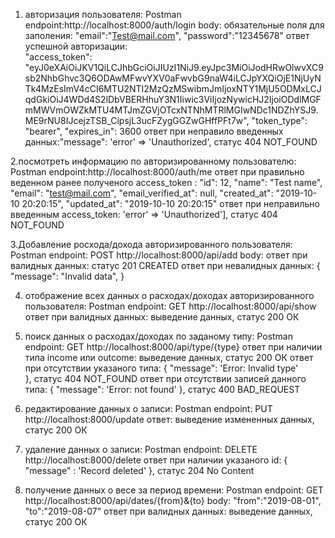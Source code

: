 1. авторизация пользователя:
Postman endpoint:http://localhost:8000/auth/login
body: 
обязательные поля для заполения:
"email":"Test@mail.com",
"password":"12345678"
ответ успешной авторизации:  
"access_token": "eyJ0eXAiOiJKV1QiLCJhbGciOiJIUzI1NiJ9.eyJpc3MiOiJodHRwOlwvXC9sb2NhbGhvc3Q6ODAwMFwvYXV0aFwvbG9naW4iLCJpYXQiOjE1NjUyNTk4MzEsImV4cCI6MTU2NTI2MzQzMSwibmJmIjoxNTY1MjU5ODMxLCJqdGkiOiJ4WDd4S2lDbVBERHhuY3N1Iiwic3ViIjozNywicHJ2IjoiODdlMGFmMWVmOWZkMTU4MTJmZGVjOTcxNTNhMTRlMGIwNDc1NDZhYSJ9.ME9rNU8IJcejzTSB_CipsjL3ucFZygGGZwGHffPFt7w",
"token_type": "bearer",
"expires_in": 3600
ответ при неправило введенных данных:"message": 'error' => 'Unauthorized', статус 404 NOT_FOUND
        
2.посмотреть информацию по авторизированному пользователю:
Postman endpoint:http://localhost:8000/auth/me
ответ при правильно веденном ранее полученого access_token : 
"id": 12,
"name": "Test name",
"email": "test@mail.com",
"email_verified_at": null,
"created_at": "2019-10-10 20:20:15",
"updated_at": "2019-10-10 20:20:15"
ответ при неправильно введенным access_token: 'error' => 'Unauthorized'], статус 404 NOT_FOUND
       
3.Добавление росхода/дохода авторизированного пользователя: 
Postman endpoint: POST http://localhost:8000/api/add
body: 
ответ при валидных данных: статус 201 CREATED
ответ при невалидных данных:
{
    "message": "Invalid data",
} 
    
4. отображение всех данных о расходах/доходах авторизированного пользователя:
Postman endpoint: GET http://localhost:8000/api/show
ответ при валидных данных: выведение данных, статус 200 ОК
        
5. поиск данных о расходах/доходах по заданому типу:
Postman endpoint: GET http://localhost:8000/api/type/{type}
ответ при наличии типа income или outcome:  выведение данных, статус 200 ОК
ответ при отсутствии указаного типа:
{
    "message": 'Error: Invalid type'  
}, статус 404 NOT_FOUND
ответ при отсутствии записей данного типа:
{
    "message": 'Error: not found'
}, статус 400 BAD_REQUEST
            
6. редактирование данных о записи:
Postman endpoint: PUT http://localhost:8000/update
ответ:  выведение измененных данных, статус 200 ОК

7. удаление данных о записи:
Postman endpoint: DELETE http://localhost:8000/delete
ответ при наличии указаного id: 
{
    "message" : 'Record deleted'
}, статус 204 No Content
                
8. получение данных о весе за период времени: 
Postman endpoint: GET http://localhost:8000/api/dates/{from}&{to}
body:
"from":"2019-08-01",
"to":"2019-08-07"
ответ при валидных данных: выведение данных, статус 200 ОК         
